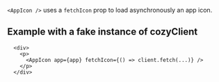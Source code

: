 `<AppIcon />` uses a `fetchIcon` prop to load asynchronously an app icon.

## Example with a fake instance of cozyClient
```
  <div>
    <p>
      <AppIcon app={app} fetchIcon={() => client.fetch(...)} />
    </p>
  </div>
```
